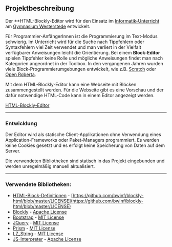 ## Projektbeschreibung

Der **HTML-Blockly-Editor wird für den Einsatz im [Informatik-Unterricht](https://www.informatik.gym-wst.de) am [Gymnasium Westerstede](https://www.gymnasium-westerstede.de) entwickelt.

Für Programmier-AnfängerInnen ist die Programmierung im Text-Modus schwierig. Im Unterricht wird für die Suche nach Tippfehlern oder Syntaxfehlern viel Zeit verwendet und man verliert in der Vielfalt verfügbarer Anweisungen leicht die Orientierung. Bei einem **Block-Editor** spielen Tippfehler keine Rolle und mögliche Anweisungen findet man nach Kategorien angeordnet in der Toolbox. In den vergangenen Jahren wurden viele Block-Programmierumgebungen entwickelt, wie z.B. [Scratch](https://scratch.mit.edu/) oder [Open Roberta](https://lab.open-roberta.org/).

Mit dem HTML-Blockly-Editor kann eine Webseite mit Blöcken zusammengestellt werden. Für die Webseite gibt es eine Vorschau und der dafür notwendige HTML-Code kann in einem Editor angezeigt werden.

[HTML-Blockly-Editor](img/htmlblocklyeditor.png)

---

### Entwicklung

Der Editor wird als statische Client-Applikationen ohne Verwendung eines Application-Frameworks oder Paket-Managers programmiert. Es werden keine Cookies gesetzt und es erfolgt keine Speicherung von Daten auf dem Server.

Die verwendeten Bibliotheken sind statisch in das Projekt eingebunden und werden unregelmäßig manuell aktualisiert. 

---

### Verwendete Bibliotheken: 

- [HTML-Block-Definitionen](https://github.com/bwinf/blockly-html) - [https://github.com/bwinf/blockly-html/blob/master/LICENSE](https://github.com/bwinf/blockly-html/blob/master/LICENSE)
- [Blockly](https://github.com/google/blockly) - [Apache License](https://github.com/google/blockly/blob/master/LICENSE)
- [Bootstrap](https://getbootstrap.com/) - [MIT License](https://github.com/twbs/bootstrap/blob/main/LICENSE)
- [JQuery](https://jquery.com/) - [MIT License](https://jquery.org/license/)
- [Prism](https://prismjs.com/) - [MIT License](https://github.com/PrismJS/prism/blob/master/LICENSE)
- [LZ_String](https://github.com/pieroxy/lz-string/) - [MIT License](https://github.com/pieroxy/lz-string/blob/master/LICENSE)
- [JS-Interpreter](https://github.com/NeilFraser/JS-Interpreter) - [Apache License](https://github.com/NeilFraser/JS-Interpreter/blob/master/LICENSE)

